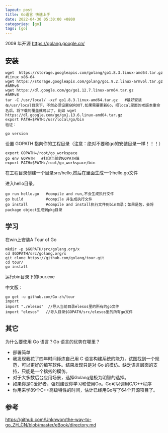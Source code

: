 ```yaml
---
layout: post
title: Go语言 快速上手
date: 2022-04-30 05:30:00 +0800
categories: [go]
tags: [go]
---
```

2009 年开源 https://golang.google.cn/

## 安装
```
wget  https://storage.googleapis.com/golang/go1.8.3.linux-amd64.tar.gz  #Linux x86-64
wget https://storage.googleapis.com/golang/go1.9.2.linux-armv6l.tar.gz  #ARMv6
wget https://dl.google.com/go/go1.12.7.linux-arm64.tar.gz               #ARMv8
tar -C /usr/local/ -xzf go1.8.3.linux-amd64.tar.gz   #最好安装在/usr/local目录下，不然必须设置GOROOT.如果需要更新Go，把local里面的老版本重命名后，将下载的覆盖就可以了，比如 wget https://dl.google.com/go/go1.13.6.linux-amd64.tar.gz
export PATH=$PATH:/usr/local/go/bin
验证：

go version
```
设置 GOPATH 指向你的工程目录（注意：绝对不要和go的安装目录一样！！！）
```
export GOPATH=/root/go_workspace
go env GOPATH   #打印当前的GOPATH值
export PATH=$PATH:/root/go_workspace/bin
```
在工程目录创建一个目录src/hello,然后在里面生成一个hello.go文件

进入hello目录，
```
go run hello.go   #compile and run,不会生成执行文件
go build          #compile 并生成执行文件
go install        #compile and install执行文件到bin目录；如果是包，会将package object生成到pkg目录
```
## 学习
在win上安装A Tour of Go
```
mkdir -p $GOPATH/src/golang.org/x
cd $GOPATH/src/golang.org/x
git clone https://github.com/golang/tour.git
cd tour/
go install
```
运行bin目录下的tour.exe

中文版：
```
go get -u github.com/Go-zh/tour
import
import "./elesos"  //导入当前目录elesos里的所有的go文件
import "elesos"   //导入目录$GOPATH/src/elesos里的所有go文件
```
## 其它
为什么要使用 Go 语言？Go 语言的优势在哪里？

* 部署简单
* 我发现我花了四年时间锤炼自己用 C 语言构建系统的能力，试图找到一个规范，可以更好的编写软件。结果发现只是对 Go 的模仿。缺乏语言层面的支持，只能是一个拙劣的模仿。
* 对于大多数后台应用场景，选择Golang是极为明智的选择。
* 如果你是C爱好者，强烈建议你学习和使用Go。Go可以调用C/C++程序
* 你用来学89个C++高级特性的时间，估计已经用Go写了64个开源项目了。
## 参考
https://github.com/Unknwon/the-way-to-go_ZH_CN/blob/master/eBook/directory.md
